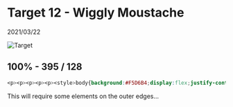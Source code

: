 # Target 12 - Wiggly Moustache

2021/03/22

![Target](https://cssbattle.dev/targets/12.png)

## 100% - 395 / 128

```css
<p><p><p><p><p><style>body{background:#F5D6B4;display:flex;justify-content:center;align-items:center;}p{width:60px;height:60px;border-radius:50%;margin:-10px;border: 20px solid #d86f45;border-bottom-color: #0000;border-left-color: #0000;transform: rotate(-45deg)}p:nth-child(2),p:nth-child(4){transform:rotate(135deg)}p:nth-child(1),p:nth-child(5){width:0px;height:0px;border:10px solid #d86f45}
```

This will require some elements on the outer edges...
